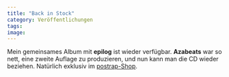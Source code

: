 ```yaml
---
title: "Back in Stock"
category: Veröffentlichungen
tags: 
image: 
---
```


Mein gemeinsames Album mit **epilog** ist wieder verfügbar. **Azabeats** war so nett, eine zweite Auflage zu produzieren, und nun kann man die CD wieder beziehen. Natürlich exklusiv im [postrap-Shop](http://www.postrap.de/shop/tontrager/epilog-misanthrop-wille-und-wahn/).  

